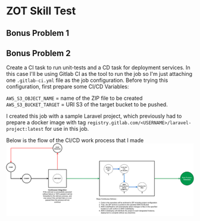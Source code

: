# ZOT Skill Test


## Bonus Problem 1


## Bonus Problem 2 
Create a CI task to run unit-tests and a CD task for deployment services. In this case I'll be using Gitlab CI as the tool to run the job so I'm just attaching one `.gitlab-ci.yml` file as the job configuration. Before trying this configuration, first prepare some CI/CD Variables:

`AWS_S3_OBJECT_NAME` = name of the ZIP file to be created
`AWS_S3_BUCKET_TARGET` = URI S3 of the target bucket to be pushed.

I created this job with a sample Laravel project, which previously had to prepare a docker image with tag `registry.gitlab.com/<USERNAME>/laravel-project:latest` for use in this job.

Below is the flow of the CI/CD work process that I made
![Flow](./CI-CD-Flow.png "Flow")
